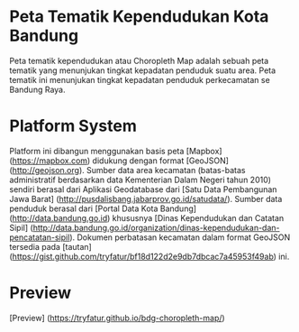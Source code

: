 # Peta Tematik Kependudukan Kota Bandung

Peta tematik kependudukan atau Choropleth Map adalah sebuah peta tematik yang menunjukan tingkat kepadatan penduduk suatu area. 
Peta tematik ini menunjukan tingkat kepadatan penduduk perkecamatan se Bandung Raya.

# Platform System
Platform ini dibangun menggunakan basis peta [Mapbox] (https://mapbox.com) didukung dengan format [GeoJSON] (http://geojson.org). 
Sumber data area kecamatan (batas-batas administratif berdasarkan data Kementerian Dalam Negeri tahun 2010) sendiri berasal dari Aplikasi Geodatabase dari [Satu Data Pembangunan Jawa Barat] (http://pusdalisbang.jabarprov.go.id/satudata/).
Sumber data penduduk berasal dari [Portal Data Kota Bandung] (http://data.bandung.go.id) khususnya [Dinas Kependudukan dan Catatan Sipil] (http://data.bandung.go.id/organization/dinas-kependudukan-dan-pencatatan-sipil).
Dokumen perbatasan kecamatan dalam format GeoJSON tersedia pada [tautan] (https://gist.github.com/tryfatur/bf18d122d2e9db7dbcac7a45953f49ab) ini.

# Preview
[Preview] (https://tryfatur.github.io/bdg-choropleth-map/)
